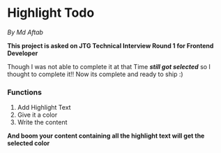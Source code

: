 # Highlight Todo
_By Md Aftab_

**This project is asked on JTG Technical Interview Round 1 for Frontend Developer**

Though I was not able to complete it at that Time **_still got selected_** so I thought to complete it!! Now its complete and ready to ship :)

### Functions
1. Add Highlight Text
2. Give it a color
3. Write the content

__And boom your content containing all the highlight text will get the selected color__